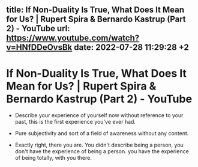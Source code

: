 title: If Non-Duality Is True, What Does It Mean for Us? | Rupert Spira & Bernardo Kastrup (Part 2) - YouTube
url: https://www.youtube.com/watch?v=HNfDDeOvsBk
date: 2022-07-28 11:29:28 +2
---

# If Non-Duality Is True, What Does It Mean for Us? | Rupert Spira & Bernardo Kastrup (Part 2) - YouTube

- Describe your experience of yourself now without reference to your past, this is the first experience you've ever had.

- Pure subjectivity and sort of a field of awareness without any content.

- Exactly right, there you are. You didn't describe being a person, you don't have the experience of being a person. you have the experience of being totally, with you there.
